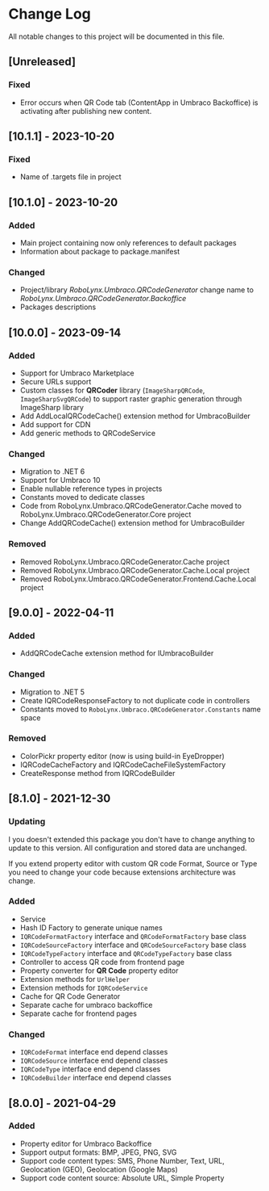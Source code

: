 
# Change Log
All notable changes to this project will be documented in this file.

## [Unreleased]

### Fixed 

-  Error occurs when QR Code tab (ContentApp in Umbraco Backoffice) is activating after publishing new content.

## [10.1.1] - 2023-10-20

### Fixed 

- Name of .targets file in project

## [10.1.0] - 2023-10-20

### Added 
    
- Main project containing now only references to default packages 
- Information about package to package.manifest

### Changed

- Project/library *RoboLynx.Umbraco.QRCodeGenerator* change name to *RoboLynx.Umbraco.QRCodeGenerator.Backoffice*
- Packages descriptions

## [10.0.0] - 2023-09-14

### Added

- Support for Umbraco Marketplace 
- Secure URLs support
- Custom classes for **QRCoder** library (`ImageSharpQRCode`, `ImageSharpSvgQRCode`) to support raster graphic generation through ImageSharp library
- Add AddLocalQRCodeCache() extension method for UmbracoBuilder
- Add support for CDN
- Add generic methods to QRCodeService

### Changed

- Migration to .NET 6
- Support for Umbraco 10
- Enable nullable reference types in projects
- Constants moved to dedicate classes
- Code from RoboLynx.Umbraco.QRCodeGenerator.Cache moved to RoboLynx.Umbraco.QRCodeGenerator.Core project 
- Change AddQRCodeCache() extension method for UmbracoBuilder

### Removed
- Removed RoboLynx.Umbraco.QRCodeGenerator.Cache project
- Removed RoboLynx.Umbraco.QRCodeGenerator.Cache.Local project
- Removed RoboLynx.Umbraco.QRCodeGenerator.Frontend.Cache.Local project
 
## [9.0.0] - 2022-04-11

### Added

- AddQRCodeCache extension method for IUmbracoBuilder

### Changed

- Migration to .NET 5
- Create IQRCodeResponseFactory to not duplicate code in controllers
- Constants moved to `RoboLynx.Umbraco.QRCodeGenerator.Constants` name space

### Removed

- ColorPickr property editor (now is using build-in EyeDropper)
- IQRCodeCacheFactory and IQRCodeCacheFileSystemFactory
- CreateResponse method from IQRCodeBuilder

## [8.1.0] - 2021-12-30

### Updating
  
I you doesn't extended this package you don't have to change anything to update to this version. All configuration and stored data are unchanged.

If you extend property editor with custom QR code Format, Source or Type you need to change your code because extensions architecture was change. 

### Added

- Service
- Hash ID Factory to generate unique names
- `IQRCodeFormatFactory` interface and `QRCodeFormatFactory` base class
- `IQRCodeSourceFactory` interface and `QRCodeSourceFactory` base class
- `IQRCodeTypeFactory` interface and `QRCodeTypeFactory` base class
- Controller to access QR code from frontend page
- Property converter for **QR Code** property editor
- Extension methods for `UrlHelper`
- Extension methods for `IQRCodeService`
- Cache for QR Code Generator
- Separate cache for umbraco backoffice
- Separate cache for frontend pages


### Changed
  
- `IQRCodeFormat` interface end depend classes
- `IQRCodeSource` interface end depend classes
- `IQRCodeType` interface end depend classes
- `IQRCodeBuilder` interface end depend classes
 
## [8.0.0] - 2021-04-29
 
### Added

- Property editor for Umbraco Backoffice
- Support output formats: BMP, JPEG, PNG, SVG
- Support code content types: SMS, Phone Number, Text, URL, Geolocation (GEO), Geolocation (Google Maps)
- Support code content source: Absolute URL, Simple Property





